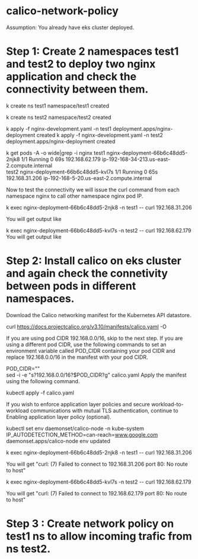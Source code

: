 # calico-network-policy

Assumption: You already have eks cluster deployed.

# Step 1: Create 2 namespaces test1 and test2 to deploy two nginx application and check the connectivity between them.

k create ns test1
namespace/test1 created

k create ns test2
namespace/test2 created

k apply -f nginx-development.yaml -n test1
deployment.apps/nginx-deployment created
k apply -f nginx-development.yaml -n test2
deployment.apps/nginx-deployment created

k get pods -A -o wide|grep -i nginx 
test1         nginx-deployment-66b6c48dd5-2njk8   1/1     Running   0          69s     192.168.62.179   ip-192-168-34-213.us-east-2.compute.internal   <none>       
test2         nginx-deployment-66b6c48dd5-kvl7s   1/1     Running   0          65s     192.168.31.206   ip-192-168-5-20.us-east-2.compute.internal     <none>       

Now to test the connectivity we will issue the curl command from each namespace nginx to call other namespace nginx pod IP.
  
 k exec nginx-deployment-66b6c48dd5-2njk8 -n test1 -- curl 192.168.31.206

  You will get output like <title>Welcome to nginx!</title>

  
  k exec nginx-deployment-66b6c48dd5-kvl7s -n test2 -- curl 192.168.62.179
  You will get output like <title>Welcome to nginx!</title>
  
 
 # Step 2: Install calico on eks cluster and again check the connetivity between pods in different namespaces.
 
 Download the Calico networking manifest for the Kubernetes API datastore.

curl https://docs.projectcalico.org/v3.10/manifests/calico.yaml -O

  If you are using pod CIDR 192.168.0.0/16, skip to the next step. If you are using a different pod CIDR, use the following commands to set an environment variable called POD_CIDR containing your pod CIDR and replace 192.168.0.0/16 in the manifest with your pod CIDR.

POD_CIDR="<your-pod-cidr>" \
sed -i -e "s?192.168.0.0/16?$POD_CIDR?g" calico.yaml
Apply the manifest using the following command.

kubectl apply -f calico.yaml

  If you wish to enforce application layer policies and secure workload-to-workload communications with mutual TLS authentication, continue to Enabling application layer policy (optional). 
  
 kubectl set env daemonset/calico-node -n kube-system IP_AUTODETECTION_METHOD=can-reach=www.google.com
daemonset.apps/calico-node env updated
  
  k exec nginx-deployment-66b6c48dd5-2njk8 -n test1 -- curl 192.168.31.206

 You will get "curl: (7) Failed to connect to 192.168.31.206 port 80: No route to host"
  
  k exec nginx-deployment-66b6c48dd5-kvl7s -n test2 -- curl 192.168.62.179

 You will get "curl: (7) Failed to connect to 192.168.62.179 port 80: No route to host"

 # Step 3 : Create network policy on test1 ns to allow incoming trafic from ns test2.
  
  
